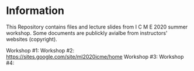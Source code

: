 # Information

This Repository contains files and lecture slides from I C M E  2020 summer workshop. Some documents are publickly avialbe from instructors' websites (copyright).

Workshop #1: 
Workshop #2: https://sites.google.com/site/ml2020icme/home
Workshop #3:
Workshop #4: 


